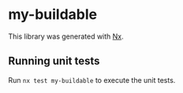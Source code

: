 # my-buildable

This library was generated with [Nx](https://nx.dev).

## Running unit tests

Run `nx test my-buildable` to execute the unit tests.
